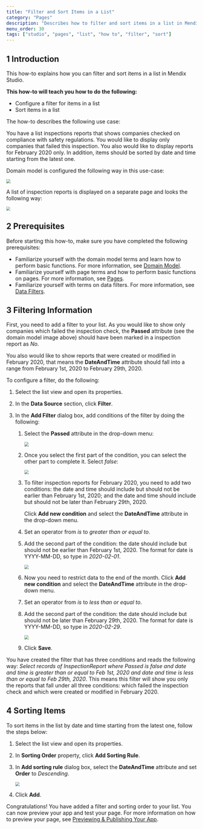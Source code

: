 ```yaml
---
title: "Filter and Sort Items in a List"
category: "Pages"
description: "Describes how to filter and sort items in a list in Mendix Studio."
menu_order: 30
tags: ["studio", "pages", "list", "how to", "filter", "sort"]
---
```


## 1 Introduction 

This how-to explains how you can filter and sort items in a list in Mendix Studio. 

**This how-to will teach you how to do the following:**

* Configure a filter for items in a list
* Sort items in a list

The how-to describes the following use case: 

You have a list inspections reports that shows companies checked on compliance with safety regulations. You would like to display only companies that failed this inspection. You also would like to display reports for February 2020 only. In addition, items should be sorted by date and time starting from the latest one.  

Domain model is configured the following way in this use-case:

<img src="attachments/pages-how-to-configure-list/domain-model.png" style="zoom:70%;" />

A list of inspection reports is displayed on a separate page and looks the following way:

<img src="attachments/pages-how-to-filter-and-sort/list-view-example.png" style="zoom:60%;" />

## 2 Prerequisites

Before starting this how-to, make sure you have completed the following prerequisites:

* Familiarize yourself with the domain model terms and learn how to perform basic functions. For more information, see [Domain Model](/studio/domain-models).
* Familiarize yourself with page terms and how to perform basic functions on pages. For more information, see [Pages](/studio/pages). 
* Familiarize yourself with terms on data filters. For more information, see [Data Filters](/studio/filters).

## 3 Filtering Information 

First, you need to add a filter to your list.  As you would like to show only companies which failed the inspection check, the **Passed** attribute (see the domain model image above) should have been marked in a inspection report as *No*. 

You also would like to show reports that were created or modified in February 2020, that means the **DateAndTime** attribute should fall into a range from February 1st, 2020 to February 29th, 2020. 

To configure a filter, do the following:

1. Select the list view and open its properties.

2. In the **Data Source** section, click **Filter**.

3. In the **Add Filter** dialog box, add conditions of the filter by doing the following:

    1. Select the **Passed** attribute in the drop-down menu:

		<img src="attachments/pages-how-to-filter-and-sort/add-filter-select-attribute.png" style="zoom:70%;" />

	2. Once you select the first part of the condition, you can select the other part to complete it. Select *false*:
	
		<img src="attachments/pages-how-to-filter-and-sort/add-filter-condition.png" style="zoom:70%;" />
	
	3. To filter inspection reports for February 2020, you need to add two conditions: the date and time should include but should not be earlier than February 1st, 2020; and the date and time should include but should not be later than February 29th, 2020. 
	
		Click **Add new condition** and select the **DateAndTime** attribute in the drop-down menu.
	
	5. Set an operator from *is* to *greater than or equal to*.
	
	6. Add the second part of the condition: the date should include but should not be earlier than February 1st, 2020. The format for date is YYYY-MM-DD, so type in *2020-02-01*.
	
		<img src="attachments/pages-how-to-filter-and-sort/date-condition.png" style="zoom:70%;" />
	
	7. Now you need to restrict data to the end of the month. Click **Add new condition** and select the **DateAndTime** attribute in the drop-down menu.

    8. Set an operator from *is* to *less than or equal to*.
    
    9. Add the second part of the condition: the date should include but should not be later than February 29th, 2020. The format for date is YYYY-MM-DD, so type in *2020-02-29*.
    
    	<img src="attachments/pages-how-to-filter-and-sort/complete-filter.png" style="zoom:70%;" />
	10.  Click **Save**.

You have created the filter that has three conditions and reads the following way: *Select records of InspectionReport where Passed is false and date and time is greater than or equal to Feb 1st, 2020 and date and time is less than or equal to Feb 29th, 2020*. This means this filter will show you only the reports that fall under all three conditions: which failed the inspection check and which were created or modified in February 2020. 

## 4 Sorting Items  

To sort items in the list by date and time starting from the latest one, follow the steps below:

1. Select the list view and open its properties.

2. In **Sorting Order** property, click **Add Sorting Rule**.

3. In **Add sorting rule** dialog box, select the **DateAndTime** attribute and set **Order** to *Descending*.

	<img src="attachments/pages-how-to-filter-and-sort/add-sorting-rule.png" style="zoom:70%;" />

4. Click **Add**.

Congratulations! You have added a filter and sorting order to your list. You can now preview your app and test your page. For more information on how to preview your page, see [Previewing & Publishing Your App](/studio/publishing-app).